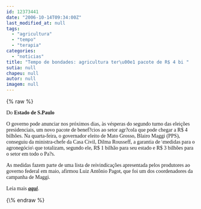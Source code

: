 ```yaml
---
id: 12373441
date: "2006-10-14T09:34:00Z"
last_modified_at: null
tags:
  - "agricultura"
  - "tempo"
  - "terapia"
categories:
  - "noticias"
title: "Tempo de bondades: agricultura ter\u00e1 pacote de R$ 4 bi "
sutia: null
chapeu: null
autor: null
imagem: null
---
```

{\% raw %}
<p><P><FONT face=Verdana>Do <STRONG>Estado de S.Paulo</STRONG></FONT></P></p>
<p><P><FONT face=Verdana>O governo pode anunciar nos próximos dias, às vésperas do segundo turno das eleições presidenciais, um novo pacote de benef?cios ao setor agr?cola que pode chegar a R$ 4 bilhões. Na quarta-feira, o governador eleito de Mato Grosso, Blairo Maggi (PPS), conseguiu da ministra-chefe da Casa Civil, Dilma Rousseff, a garantia de \medidas para o agronegócio\ que totalizam, segundo ele, R$ 1 bilhão para seu estado e R$ 3 bilhões para o setor em todo o Pa?s.</FONT></P></p>
<p><P><FONT face=Verdana>As medidas fazem parte de uma lista de reivindicações apresentada pelos produtores ao governo federal em maio, afirmou Luiz Antônio Pagot, que foi um dos coordenadores da campanha de Maggi.</FONT></P></p>
<p><P><FONT face=Verdana>Leia mais <STRONG><EM><A href=\"https://www.estado.com.br/editorias/2006/10/14/eco-1.93.4.20061014.9.1.xml\" target=_blank>aqui</A></EM></STRONG>.</FONT></P> </p>
{\% endraw %}